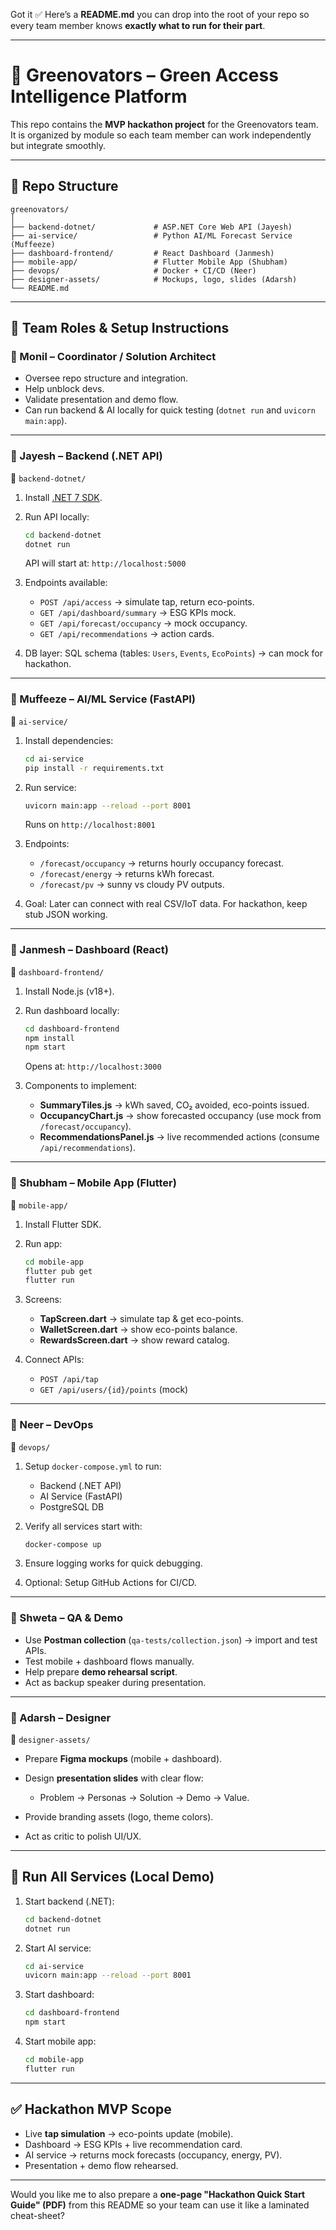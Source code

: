 Got it ✅
Here’s a **README.md** you can drop into the root of your repo so every team member knows **exactly what to run for their part**.

---

# 🌱 Greenovators – Green Access Intelligence Platform

This repo contains the **MVP hackathon project** for the Greenovators team.
It is organized by module so each team member can work independently but integrate smoothly.

---

## 📂 Repo Structure

```
greenovators/
│
├── backend-dotnet/             # ASP.NET Core Web API (Jayesh)
├── ai-service/                 # Python AI/ML Forecast Service (Muffeeze)
├── dashboard-frontend/         # React Dashboard (Janmesh)
├── mobile-app/                 # Flutter Mobile App (Shubham)
├── devops/                     # Docker + CI/CD (Neer)
├── designer-assets/            # Mockups, logo, slides (Adarsh)
└── README.md
```

---

## 👥 Team Roles & Setup Instructions

### 🔹 Monil – Coordinator / Solution Architect

* Oversee repo structure and integration.
* Help unblock devs.
* Validate presentation and demo flow.
* Can run backend & AI locally for quick testing (`dotnet run` and `uvicorn main:app`).

---

### 🔹 Jayesh – Backend (.NET API)

📁 `backend-dotnet/`

1. Install [.NET 7 SDK](https://dotnet.microsoft.com/en-us/download/dotnet/7.0).

2. Run API locally:

   ```bash
   cd backend-dotnet
   dotnet run
   ```

   API will start at: `http://localhost:5000`

3. Endpoints available:

   * `POST /api/access` → simulate tap, return eco-points.
   * `GET /api/dashboard/summary` → ESG KPIs mock.
   * `GET /api/forecast/occupancy` → mock occupancy.
   * `GET /api/recommendations` → action cards.

4. DB layer: SQL schema (tables: `Users`, `Events`, `EcoPoints`) → can mock for hackathon.

---

### 🔹 Muffeeze – AI/ML Service (FastAPI)

📁 `ai-service/`

1. Install dependencies:

   ```bash
   cd ai-service
   pip install -r requirements.txt
   ```

2. Run service:

   ```bash
   uvicorn main:app --reload --port 8001
   ```

   Runs on `http://localhost:8001`

3. Endpoints:

   * `/forecast/occupancy` → returns hourly occupancy forecast.
   * `/forecast/energy` → returns kWh forecast.
   * `/forecast/pv` → sunny vs cloudy PV outputs.

4. Goal: Later can connect with real CSV/IoT data. For hackathon, keep stub JSON working.

---

### 🔹 Janmesh – Dashboard (React)

📁 `dashboard-frontend/`

1. Install Node.js (v18+).

2. Run dashboard locally:

   ```bash
   cd dashboard-frontend
   npm install
   npm start
   ```

   Opens at: `http://localhost:3000`

3. Components to implement:

   * **SummaryTiles.js** → kWh saved, CO₂ avoided, eco-points issued.
   * **OccupancyChart.js** → show forecasted occupancy (use mock from `/forecast/occupancy`).
   * **RecommendationsPanel.js** → live recommended actions (consume `/api/recommendations`).

---

### 🔹 Shubham – Mobile App (Flutter)

📁 `mobile-app/`

1. Install Flutter SDK.

2. Run app:

   ```bash
   cd mobile-app
   flutter pub get
   flutter run
   ```

3. Screens:

   * **TapScreen.dart** → simulate tap & get eco-points.
   * **WalletScreen.dart** → show eco-points balance.
   * **RewardsScreen.dart** → show reward catalog.

4. Connect APIs:

   * `POST /api/tap`
   * `GET /api/users/{id}/points` (mock)

---

### 🔹 Neer – DevOps

📁 `devops/`

1. Setup `docker-compose.yml` to run:

   * Backend (.NET API)
   * AI Service (FastAPI)
   * PostgreSQL DB
2. Verify all services start with:

   ```bash
   docker-compose up
   ```
3. Ensure logging works for quick debugging.
4. Optional: Setup GitHub Actions for CI/CD.

---

### 🔹 Shweta – QA & Demo

* Use **Postman collection** (`qa-tests/collection.json`) → import and test APIs.
* Test mobile + dashboard flows manually.
* Help prepare **demo rehearsal script**.
* Act as backup speaker during presentation.

---

### 🔹 Adarsh – Designer

📁 `designer-assets/`

* Prepare **Figma mockups** (mobile + dashboard).
* Design **presentation slides** with clear flow:

  * Problem → Personas → Solution → Demo → Value.
* Provide branding assets (logo, theme colors).
* Act as critic to polish UI/UX.

---

## 🚀 Run All Services (Local Demo)

1. Start backend (.NET):

   ```bash
   cd backend-dotnet
   dotnet run
   ```
2. Start AI service:

   ```bash
   cd ai-service
   uvicorn main:app --reload --port 8001
   ```
3. Start dashboard:

   ```bash
   cd dashboard-frontend
   npm start
   ```
4. Start mobile app:

   ```bash
   cd mobile-app
   flutter run
   ```

---

## ✅ Hackathon MVP Scope

* Live **tap simulation** → eco-points update (mobile).
* Dashboard → ESG KPIs + live recommendation card.
* AI service → returns mock forecasts (occupancy, energy, PV).
* Presentation + demo flow rehearsed.

---

Would you like me to also prepare a **one-page "Hackathon Quick Start Guide" (PDF)** from this README so your team can use it like a laminated cheat-sheet?
